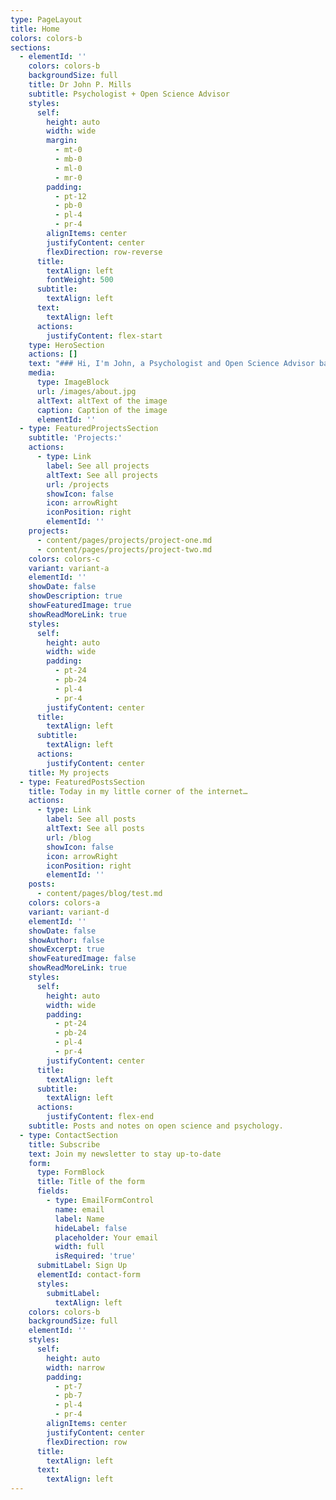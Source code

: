 ```yaml
---
type: PageLayout
title: Home
colors: colors-b
sections:
  - elementId: ''
    colors: colors-b
    backgroundSize: full
    title: Dr John P. Mills
    subtitle: Psychologist + Open Science Advisor
    styles:
      self:
        height: auto
        width: wide
        margin:
          - mt-0
          - mb-0
          - ml-0
          - mr-0
        padding:
          - pt-12
          - pb-0
          - pl-4
          - pr-4
        alignItems: center
        justifyContent: center
        flexDirection: row-reverse
      title:
        textAlign: left
        fontWeight: 500
      subtitle:
        textAlign: left
      text:
        textAlign: left
      actions:
        justifyContent: flex-start
    type: HeroSection
    actions: []
    text: "### Hi, I'm John, a Psychologist and Open Science Advisor based between London and Rotterdam.\n\nI consider myself a problem solver and enjoy coming up with creative solutions. I am currently working on changing the academic culture around research integrity through open science at\_[Erasmus University Rotterdam](https://www.eur.nl/en), and figuring out how best to support online gamers with their mental health at\_[Play Aid](https://www.play-aid.org/).\n"
    media:
      type: ImageBlock
      url: /images/about.jpg
      altText: altText of the image
      caption: Caption of the image
      elementId: ''
  - type: FeaturedProjectsSection
    subtitle: 'Projects:'
    actions:
      - type: Link
        label: See all projects
        altText: See all projects
        url: /projects
        showIcon: false
        icon: arrowRight
        iconPosition: right
        elementId: ''
    projects:
      - content/pages/projects/project-one.md
      - content/pages/projects/project-two.md
    colors: colors-c
    variant: variant-a
    elementId: ''
    showDate: false
    showDescription: true
    showFeaturedImage: true
    showReadMoreLink: true
    styles:
      self:
        height: auto
        width: wide
        padding:
          - pt-24
          - pb-24
          - pl-4
          - pr-4
        justifyContent: center
      title:
        textAlign: left
      subtitle:
        textAlign: left
      actions:
        justifyContent: center
    title: My projects
  - type: FeaturedPostsSection
    title: Today in my little corner of the internet…
    actions:
      - type: Link
        label: See all posts
        altText: See all posts
        url: /blog
        showIcon: false
        icon: arrowRight
        iconPosition: right
        elementId: ''
    posts:
      - content/pages/blog/test.md
    colors: colors-a
    variant: variant-d
    elementId: ''
    showDate: false
    showAuthor: false
    showExcerpt: true
    showFeaturedImage: false
    showReadMoreLink: true
    styles:
      self:
        height: auto
        width: wide
        padding:
          - pt-24
          - pb-24
          - pl-4
          - pr-4
        justifyContent: center
      title:
        textAlign: left
      subtitle:
        textAlign: left
      actions:
        justifyContent: flex-end
    subtitle: Posts and notes on open science and psychology.
  - type: ContactSection
    title: Subscribe
    text: Join my newsletter to stay up-to-date
    form:
      type: FormBlock
      title: Title of the form
      fields:
        - type: EmailFormControl
          name: email
          label: Name
          hideLabel: false
          placeholder: Your email
          width: full
          isRequired: 'true'
      submitLabel: Sign Up
      elementId: contact-form
      styles:
        submitLabel:
          textAlign: left
    colors: colors-b
    backgroundSize: full
    elementId: ''
    styles:
      self:
        height: auto
        width: narrow
        padding:
          - pt-7
          - pb-7
          - pl-4
          - pr-4
        alignItems: center
        justifyContent: center
        flexDirection: row
      title:
        textAlign: left
      text:
        textAlign: left
---
```

